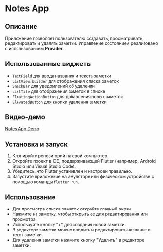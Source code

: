 # Notes App

## Описание
Приложение позволяет пользователю создавать, просматривать, редактировать и удалять заметки. Управление состоянием реализовано с использованием **Provider**.

## Использованные виджеты
- `TextField` для ввода названия и текста заметки
- `ListView.builder` для отображения списка заметок
- `SnackBar` для уведомлений об удалении
- `ListTile` для отображения заметок в списке
- `FloatingActionButton` для добавления новых заметок
- `ElevatedButton` для кнопки удаления заметки

## Видео-демо

[Notes App Demo](https://github.com/user-attachments/assets/bb89fae2-3401-464a-8b0b-fef15dbec2bf)

## Установка и запуск

1. Клонируйте репозиторий на свой компьютер.
2. Откройте проект в IDE, поддерживающей Flutter (например, Android Studio или Visual Studio Code).
3. Убедитесь, что Flutter установлен и настроен правильно.
4. Запустите приложение на эмуляторе или физическом устройстве с помощью команды `flutter run`.

## Использование

- Для просмотра списка заметок откройте главный экран.
- Нажмите на заметку, чтобы открыть ее для редактирования или просмотра.
- Используйте кнопку "+" для создания новой заметки.
- В редакторе заметки можно вводить и редактировать название и текст заметки.
- Для удаления заметки нажмите кнопку "Удалить" в редакторе заметки.
